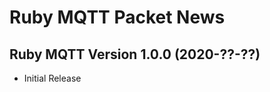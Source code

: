Ruby MQTT Packet News
=====================

Ruby MQTT Version 1.0.0 (2020-??-??)
------------------------------------

* Initial Release
